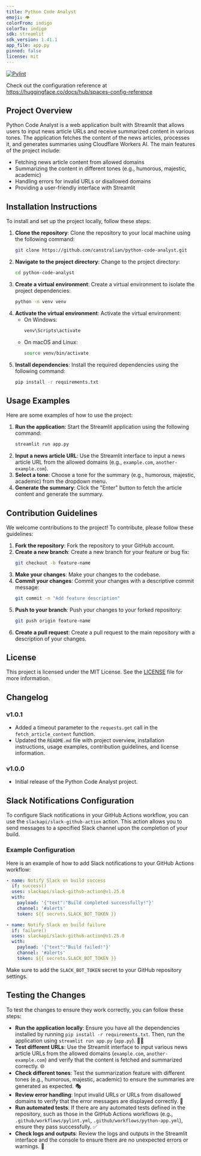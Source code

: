 ```yaml
---
title: Python Code Analyst
emoji: 👁
colorFrom: indigo
colorTo: indigo
sdk: streamlit
sdk_version: 1.41.1
app_file: app.py
pinned: false
license: mit
---
```


[![Pylint](https://github.com/canstralian/python-code-analyst/actions/workflows/pylint.yml/badge.svg)](https://github.com/canstralian/python-code-analyst/actions/workflows/pylint.yml)

Check out the configuration reference at https://huggingface.co/docs/hub/spaces-config-reference

## Project Overview

Python Code Analyst is a web application built with Streamlit that allows users to input news article URLs and receive summarized content in various tones. The application fetches the content of the news articles, processes it, and generates summaries using Cloudflare Workers AI. The main features of the project include:

* Fetching news article content from allowed domains
* Summarizing the content in different tones (e.g., humorous, majestic, academic)
* Handling errors for invalid URLs or disallowed domains
* Providing a user-friendly interface with Streamlit

## Installation Instructions

To install and set up the project locally, follow these steps:

1. **Clone the repository**: Clone the repository to your local machine using the following command:
   ```bash
   git clone https://github.com/canstralian/python-code-analyst.git
   ```
2. **Navigate to the project directory**: Change to the project directory:
   ```bash
   cd python-code-analyst
   ```
3. **Create a virtual environment**: Create a virtual environment to isolate the project dependencies:
   ```bash
   python -m venv venv
   ```
4. **Activate the virtual environment**: Activate the virtual environment:
   - On Windows:
     ```bash
     venv\Scripts\activate
     ```
   - On macOS and Linux:
     ```bash
     source venv/bin/activate
     ```
5. **Install dependencies**: Install the required dependencies using the following command:
   ```bash
   pip install -r requirements.txt
   ```

## Usage Examples

Here are some examples of how to use the project:

1. **Run the application**: Start the Streamlit application using the following command:
   ```bash
   streamlit run app.py
   ```
2. **Input a news article URL**: Use the Streamlit interface to input a news article URL from the allowed domains (e.g., `example.com`, `another-example.com`).
3. **Select a tone**: Choose a tone for the summary (e.g., humorous, majestic, academic) from the dropdown menu.
4. **Generate the summary**: Click the "Enter" button to fetch the article content and generate the summary.

## Contribution Guidelines

We welcome contributions to the project! To contribute, please follow these guidelines:

1. **Fork the repository**: Fork the repository to your GitHub account.
2. **Create a new branch**: Create a new branch for your feature or bug fix:
   ```bash
   git checkout -b feature-name
   ```
3. **Make your changes**: Make your changes to the codebase.
4. **Commit your changes**: Commit your changes with a descriptive commit message:
   ```bash
   git commit -m "Add feature description"
   ```
5. **Push to your branch**: Push your changes to your forked repository:
   ```bash
   git push origin feature-name
   ```
6. **Create a pull request**: Create a pull request to the main repository with a description of your changes.

## License

This project is licensed under the MIT License. See the [LICENSE](LICENSE) file for more information.

## Changelog

### v1.0.1

* Added a timeout parameter to the `requests.get` call in the `fetch_article_content` function.
* Updated the `README.md` file with project overview, installation instructions, usage examples, contribution guidelines, and license information.

### v1.0.0

* Initial release of the Python Code Analyst project.

## Slack Notifications Configuration

To configure Slack notifications in your GitHub Actions workflow, you can use the `slackapi/slack-github-action` action. This action allows you to send messages to a specified Slack channel upon the completion of your build.

### Example Configuration

Here is an example of how to add Slack notifications to your GitHub Actions workflow:

```yaml
- name: Notify Slack on build success
  if: success()
  uses: slackapi/slack-github-action@v1.25.0
  with:
    payload: '{"text":"Build completed successfully!"}'
    channel: '#alerts'
    token: ${{ secrets.SLACK_BOT_TOKEN }}

- name: Notify Slack on build failure
  if: failure()
  uses: slackapi/slack-github-action@v1.25.0
  with:
    payload: '{"text":"Build failed!"}'
    channel: '#alerts'
    token: ${{ secrets.SLACK_BOT_TOKEN }}
```

Make sure to add the `SLACK_BOT_TOKEN` secret to your GitHub repository settings.

## Testing the Changes

To test the changes to ensure they work correctly, you can follow these steps:

* **Run the application locally**: Ensure you have all the dependencies installed by running `pip install -r requirements.txt`. Then, run the application using `streamlit run app.py` (`app.py`). 🏃‍♂️
* **Test different URLs**: Use the Streamlit interface to input various news article URLs from the allowed domains (`example.com`, `another-example.com`) and verify that the content is fetched and summarized correctly. 🌐
* **Check different tones**: Test the summarization feature with different tones (e.g., humorous, majestic, academic) to ensure the summaries are generated as expected. 🎭
* **Review error handling**: Input invalid URLs or URLs from disallowed domains to verify that the error messages are displayed correctly. 🚫
* **Run automated tests**: If there are any automated tests defined in the repository, such as those in the GitHub Actions workflows (e.g., `.github/workflows/pylint.yml`, `.github/workflows/python-app.yml`), ensure they pass successfully. ✅
* **Check logs and outputs**: Review the logs and outputs in the Streamlit interface and the console to ensure there are no unexpected errors or warnings. 📜
